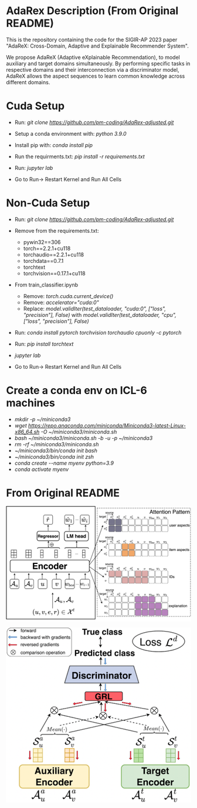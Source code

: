 # AdaRex Description (From Original README)
This is the repository containing the code for the SIGIR-AP 2023 paper "AdaReX: Cross-Domain, Adaptive and Explainable Recommender System". 

We propose AdaReX (Adaptive eXplainable Recommendation), to model auxiliary and target domains simultaneously. By performing specific tasks in respective domains and their interconnection via a discriminator model, AdaReX allows the aspect sequences to learn common knowledge across different domains.

# Cuda Setup
* Run: _git clone https://github.com/pm-coding/AdaRex-adjusted.git_

* Setup a conda environment with: _python 3.9.0_

* Install pip with: _conda install pip_

* Run the requirments.txt:  _pip install -r requirements.txt_

* Run: _jupyter lab_

* Go to Run-> Restart Kernel and Run All Cells

# Non-Cuda Setup
* Run: _git clone https://github.com/pm-coding/AdaRex-adjusted.git_
* Remove from the requirements.txt:
    * pywin32==306
    * torch==2.2.1+cu118
    * torchaudio==2.2.1+cu118
    * torchdata==0.7.1
    * torchtext
    * torchvision==0.17.1+cu118
* From train_classifier.ipynb
    * Remove: _torch.cuda.current_device()_
    * Remove: _accelerator="cuda:0"_
    * Replace: _model.validIter(test_dataloader, "cuda:0", ["loss", "precision"], False)_ with _model.validIter(test_dataloader, "cpu", ["loss", "precision"], False)_

* Run: _conda install pytorch torchvision torchaudio cpuonly -c pytorch_
* Run: _pip install torchtext_
* _jupyter lab_
* Go to Run-> Restart Kernel and Run All Cells

# Create a conda env on ICL-6 machines
* _mkdir -p ~/miniconda3_
* _wget https://repo.anaconda.com/miniconda/Miniconda3-latest-Linux-x86_64.sh -O ~/miniconda3/miniconda.sh_
* _bash ~/miniconda3/miniconda.sh -b -u -p ~/miniconda3_
* _rm -rf ~/miniconda3/miniconda.sh_
* _~/miniconda3/bin/conda init bash_
* _~/miniconda3/bin/conda init zsh_
* _conda create --name myenv python=3.9_
* _conda activate myenv_

# From Original README
![Description of Image](resource/AdaRex_loc.png)

![Description of Image](resource/AdaReX.png)


